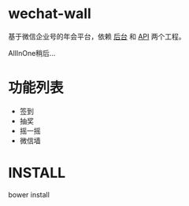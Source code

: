 wechat-wall
======

基于微信企业号的年会平台，依赖 [后台](https://github.com/zhoujinshi/wechat-wall/tree/master/wechat-wall-server-master) 和 [API](https://github.com/zhoujinshi/wechat-wall/tree/master/wechat-api-master) 两个工程。

AllInOne稍后...


功能列表
======
- 签到
- 抽奖
- 摇一摇
- 微信墙

INSTALL
======

bower install
